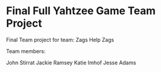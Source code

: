 # Final Full Yahtzee Game Team Project

Final Team project for team: Zags Help Zags

Team members:

John Stirrat
Jackie Ramsey
Katie Imhof
Jesse Adams

